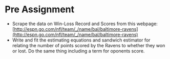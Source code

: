 Pre Assignment
========

* Scrape the data on Win-Loss Record and Scores from this webpage: [http://espn.go.com/nfl/team/_/name/bal/baltimore-ravens](http://espn.go.com/nfl/team/_/name/bal/baltimore-ravens)
* Write and fit the estimating equations and sandwich estimator for relating the number of points scored by the Ravens to whether they won or lost. Do the same thing including a term for oponents score. 


